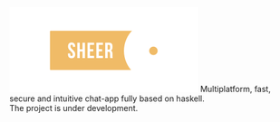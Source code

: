 ![Sheer](static/images/logo.png)
Multiplatform, fast, secure and intuitive chat-app fully based on haskell.  
The project is under development.  



